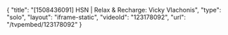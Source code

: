 {
    "title": "[1508436091] HSN | Relax & Recharge: Vicky Vlachonis",
    "type": "solo",
    "layout": "iframe-static",
    "videoId": "123178092",
    "url": "\/tvpembed\/123178092"
}